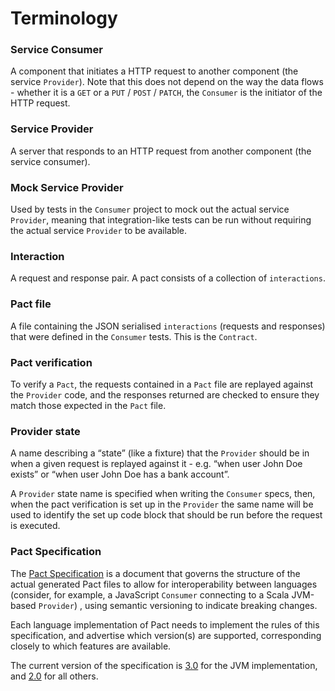 # Terminology

### Service Consumer
A component that initiates a HTTP request to another component (the service `Provider`). Note that this does not depend on the way the data flows - whether it is a `GET` or a `PUT` / `POST` / `PATCH`, the `Consumer` is the initiator of the HTTP request.

### Service Provider
A server that responds to an HTTP request from another component (the service consumer).

### Mock Service Provider
Used by tests in the `Consumer` project to mock out the actual service `Provider`, meaning that integration-like tests can be run without requiring the actual service `Provider` to be available.

### Interaction
A request and response pair. A pact consists of a collection of `interactions`.

### Pact file
A file containing the JSON serialised `interactions` (requests and responses) that were defined in the `Consumer` tests. This is the `Contract`.

### Pact verification
To verify a `Pact`, the requests contained in a `Pact` file are replayed against the `Provider` code, and the responses returned are checked to ensure they match those expected in the `Pact` file.

### Provider state
A name describing a “state” (like a fixture) that the `Provider` should be in when a given request is replayed against it - e.g. “when user John Doe exists” or “when user John Doe has a bank account”.

A `Provider` state name is specified when writing the `Consumer` specs, then, when the pact verification is set up in the `Provider` the same name will be used to identify the set up code block that should be run before the request is executed.

### Pact Specification

The [Pact Specification](https://github.com/pact-foundation/pact-specification) is a document that governs the structure of the actual generated Pact files to allow for interoperability between languages (consider, for example, a JavaScript `Consumer` connecting to a Scala JVM-based `Provider`) , using semantic versioning to indicate breaking changes.

Each language implementation of Pact needs to implement the rules of this specification, and advertise which version(s) are supported, corresponding closely to which features are available.

The current version of the specification is [3.0](https://github.com/pact-foundation/pact-specification/tree/version-3) for the JVM implementation, and [2.0](https://github.com/pact-foundation/pact-specification/tree/version-2) for all others.
